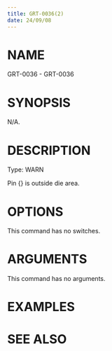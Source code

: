 ```yaml
---
title: GRT-0036(2)
date: 24/09/08
---
```


# NAME

GRT-0036 - GRT-0036

# SYNOPSIS

N/A.

# DESCRIPTION

Type: WARN

Pin {} is outside die area.

# OPTIONS

This command has no switches.

# ARGUMENTS

This command has no arguments.

# EXAMPLES

# SEE ALSO
